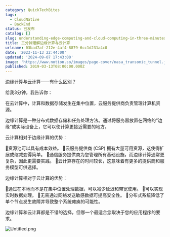 ```yaml
---
category: QuickTechBites
tags:
  - CloudNative
  - BackEnd
status: 已发布
catalog: []
slug: understanding-edge-computing-and-cloud-computing-in-three-minutes
title: 三分钟理解边缘计算与云计算
urlname: 03bad7af-212e-4af4-8879-6cc1d231a4c0
date: '2023-11-13 22:44:00'
updated: '2024-09-07 17:43:00'
image: 'https://www.notion.so/images/page-cover/nasa_transonic_tunnel.jpg'
published: 2019-03-13T08:00:00.000Z
---
```


边缘计算与云计算——有什么区别？


给我3分钟，我告诉你：


在云计算中，计算和数据存储发生在集中位置，云服务提供商负责管理计算机资源。


边缘计算是一种分布式数据存储和任务处理方法。通过将服务器放置在网络的“边缘”或实际设备上，它可以使计算更接近需要的地方。


云计算相对于边缘计算的优势：


🔹资源池可以具有成本效益。
🔹云服务提供商 (CSP) 拥有大量可用资源，这使得扩展或缩减变得简单。
🔹通信服务提供商为您管理所有基础设施，而边缘计算通常更复杂，因此更需要实践。
🔹云计算存在的时间较长，这意味着有更多的提供商和服务模型可供选择。


边缘计算相对于云计算的优势：


🔸通过在本地而不是在集中位置处理数据，可以减少延迟和带宽使用。
🔸可以实现实时数据处理。
🔸无需通过网络发送敏感数据可提高安全性。
🔸分布式系统降低了单个节点发生故障并导致整个系统瘫痪的可能性。


边缘计算和云计算都是不错的选择，但哪一个最适合您取决于您的应用程序的要求。


![Untitled.png](https://prod-files-secure.s3.us-west-2.amazonaws.com/5d24fe63-e567-4804-86f9-9fdc62e13082/13581d9b-f241-4af1-9995-cb87504adaf1/Untitled.png?X-Amz-Algorithm=AWS4-HMAC-SHA256&X-Amz-Content-Sha256=UNSIGNED-PAYLOAD&X-Amz-Credential=ASIAZI2LB466U5JTSUKY%2F20250314%2Fus-west-2%2Fs3%2Faws4_request&X-Amz-Date=20250314T053747Z&X-Amz-Expires=3600&X-Amz-Security-Token=IQoJb3JpZ2luX2VjEJ3%2F%2F%2F%2F%2F%2F%2F%2F%2F%2FwEaCXVzLXdlc3QtMiJIMEYCIQDBlJXLbn3dO%2Bp9SfB0uKCopJhPhE9RypnZrspGgzwGbgIhAO%2FbxPDrvHtpGPEDy%2BMh6oGmnKLi%2FNeBw8uzzSeUZWHMKogECOb%2F%2F%2F%2F%2F%2F%2F%2F%2F%2FwEQABoMNjM3NDIzMTgzODA1IgyoUKaO5vmmBXhylNYq3AODjTlbKWTuBq32HJgUpTWtMWFCqYOwTTM4ySf8hUDvqjjuX%2F86M2A3cmYFbtjJ7qmZfAo91%2FnqlRyCnVkk483YSUz2w4rU4ls%2BR%2BCnfnS%2FM4IBKFBt14m32JA5atslJ6zfsLpapZ6kEnO7hEjYgDR3qPlIicYMQX7UUkyxBC0Acr%2FD%2FBu%2Fus5qdQIA4XJqj0TT3V6YSFg7Y6bMQkszP32i0FCvMA5LfxVrg%2BncByHuZ6NrMczrvo%2BtkGccYwr6P6aTSA%2B5J1M0bfufNykRmouZRH1poE2z6QEfnsvXDoJmUHmZ3D5D7dSfrZLklKdCNQ%2BbmroeHT1T9EZ4UT4X7X0CqJhS9d60WDml5rnXssQ167BhF3w93nXo%2BqCxxZkazBr7Py9lj4MjtaPfswvB0bnmEdAIAp806kUNXKYD6gfFfWL4tZct8385fdSzfwSR5%2FNlYrPXY686hgOFdoBlljOOPXS10R1%2F6wTot8g0YvUVlW5fzMiNFM7Mw8RVWXs0Fiz9a4A27kkKCqp279xscsP7uVX%2FOMUvcCdP9dJkbA1n50OuEQjqpRmmDrhAdkQz0c6P0AvhwuUZQCBLheQKdYcBIxlMOmDKIKuHJU5BImEtmpZvv01Vf4G7Ey5B6jD66c6%2BBjqkAc0rNKtR2bHI1QnmotI%2Ff6CwDqeR%2FQMhygZ7OmPnDvDE76OXPD29e2RgOgC5E90i8zhk2bW3D7xK0zyMpFHerXevmwO8eBfad297ToGf72TJaV7bkkT6vO%2BPJS%2F4Y4tA3N0itL2aAFllgGXhsenCbGKd3CpQcJrTLrwZBUz69zYHY1LI716f1b8s3c5wyvuFunkBCZXzTSKXHwwghmxXT7CY0JZD&X-Amz-Signature=83e12d263361bc2b50b05fece4648d308d814d09871ec9af6b0c38afeef77299&X-Amz-SignedHeaders=host&x-id=GetObject)

